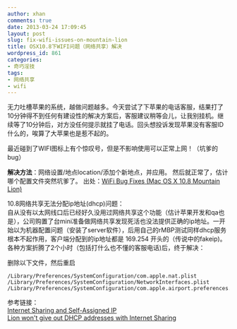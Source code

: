 ```yaml
---
author: xhan
comments: true
date: 2013-03-24 17:09:45
layout: post
slug: fix-wifi-issues-on-mountain-lion
title: OSX10.8下WIFI问题（网络共享）解决
wordpress_id: 861
categories:
- 奇巧淫技
tags:
- 网络共享
- wifi
---
```


无力吐槽苹果的系统，越做问题越多。今天尝试了下苹果的电话客服，结果打了10分钟得不到任何有建设性的解决方案后，客服建议稍等会儿，让我别挂机。继续等了10分钟后，对方没任何提示就挂了电话。回头想投诉发现苹果没有客服ID什么的，唉算了大苹果也是惹不起的。

最近碰到了WIFI图标上有个惊叹号，但是不影响使用可以正常上网！（坑爹的bug） 

**解决方法**：网络设置/地点location/添加个新地点，并应用。 然后就正常了，估计哪个配置文件突然坑爹了。
出处：[WiFi Bug Fixes (Mac OS X 10.8 Mountain Lion)](https://it.uoregon.edu/node/3342)


10.8网络共享无法分配ip地址(dhcp)问题：  
自从没有以太网线口后已经好久没用过网络共享这个功能（估计苹果开发和qa也是），公司购置了台mini准备做网络共享发现死活也没法提供正确的ip地址。一开始以为机器配置问题（安装了server软件），后用自己的rMBP测试同样dhcp服务根本不起作用，客户端分配到的ip地址都是 169.254 开头的（传说中的fakeip)。 各种方案折腾了2个小时（包括打什么也不懂的客服电话)后，终于解决：  

删除以下文件，然后重启  

	/Library/Preferences/SystemConfiguration/com.apple.nat.plist   
	/Library/Preferences/SystemConfiguration/NetworkInterfaces.plist   
	/Library/Preferences/SystemConfiguration/com.apple.airport.preferences.plist  


参考链接：  
[Internet Sharing and Self-Assigned IP](https://discussions.apple.com/thread/2108373)  
[Lion won't give out DHCP addresses with Internet Sharing](http://apple.stackexchange.com/questions/39623/lion-wont-give-out-dhcp-addresses-with-internet-sharing)

